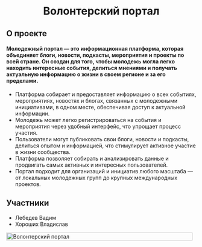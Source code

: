 <h1 align="center">Волонтерский портал</h1>

## О проекте
#### Молодежный портал — это информационная платформа, которая объединяет блоги, новости, подкасты, мероприятия и проекты по всей стране. Он создан для того, чтобы молодежь могла легко находить интересные события, делиться мнениями и получать актуальную информацию о жизни в своем регионе и за его пределами.
+ Платформа собирает и предоставляет информацию о всех событиях, мероприятиях, новостях и блогах, связанных с молодежными инициативами, в одном месте, обеспечивая доступ к актуальной информации.
+ Молодежь может легко регистрироваться на события и мероприятия через удобный интерфейс, что упрощает процесс участия.
+ Пользователи могут публиковать свои блоги, новости и подкасты, делиться опытом и информацией, что стимулирует активное участие в жизни сообщества.
+ Платформа позволяет собирать и анализировать данные и продвигать самых активных и интересных пользователей.
+ Портал подходит для организаций и инициатив любого масштаба — от локальных молодежных групп до крупных международных проектов.
  
## Участники
+ Лебедев Вадим 
+ Хороших Владислав

<div style="display: flex; justify-content: center;">
    <img src="https://www.pngmart.com/files/3/Shrek-PNG-Picture.png" alt="Волонтерский портал" width="100%" style="margin-right: 10px;" />
</div>

